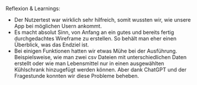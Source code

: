 Reflexion & Learnings:
- Der Nutzertest war wirklich sehr hilfreich, somit wussten wir, wie unsere App bei möglichen Usern ankommt.
- Es macht absolut Sinn, von Anfang an ein gutes und bereits fertig durchgedachtes Wireframe zu erstellen. So behält man eher einen Überblick, was das Endziel ist.
- Bei einigen Funktionen hatten wir etwas Mühe bei der Ausführung. Beispielsweise, wie man zwei csv Dateien mit unterschiedlichen Daten erstellt oder wie man Lebensmittel nur in einen ausgewählten Kühlschrank hinzugefügt werden können. Aber dank ChatGPT und der Fragestunde konnten wir diese Probleme beheben. 
